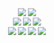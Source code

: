 <div align="center">
  <img src="https://github-readme-stats-eight-weld-87.vercel.app/api?username=zbee&count_private=true&show_icons=true&line_height=24&hide_border=true&bg_color=24273a&text_color=cad3f5&icon_color=c6a0f6&title_color=b7bdf8" />
  <img src="https://github-readme-stats-eight-weld-87.vercel.app/api/top-langs/?username=zbee&layout=compact&langs_count=8&hide_border=true&card_width=275&hide=hack,procfile,cmake&size_weight=0.6&count_weight=0.4&bg_color=24273a&text_color=cad3f5&icon_color=c6a0f6&title_color=b7bdf8" />
</div>

<div align="center">
  <img src="https://img.shields.io/badge/ide-IntelliJ-informational?style=for-the-badge&logo=intellij-idea&logoColor=c6a0f6&color=b7bdf8&labelColor=24273a&cacheSeconds=604800" />
  <img src="https://img.shields.io/badge/cloud-Heroku-informational?style=for-the-badge&logo=heroku&logoColor=c6a0f6&color=b7bdf8&labelColor=24273a&cacheSeconds=604800" />
  <img src="https://img.shields.io/badge/cloud-AWS-informational?style=for-the-badge&logo=amazonecs&logoColor=c6a0f6&color=b7bdf8&labelColor=24273a&cacheSeconds=604800" />
</div>

<div align="center">
  <img src="https://img.shields.io/badge/lang-c%23-informational?style=for-the-badge&logo=.net&logoColor=c6a0f6&color=b7bdf8&labelColor=24273a&cacheSeconds=604800" />
  <img src="https://img.shields.io/badge/lang-python-informational?style=for-the-badge&logo=python&logoColor=c6a0f6&color=b7bdf8&labelColor=24273a&cacheSeconds=604800" />
  <img src="https://img.shields.io/badge/lang-c%2B%2B-informational?style=for-the-badge&logo=cplusplus&logoColor=c6a0f6&color=b7bdf8&labelColor=24273a&cacheSeconds=604800" />
  <img src="https://img.shields.io/badge/lang-php-informational?style=for-the-badge&logo=php&logoColor=c6a0f6&color=b7bdf8&labelColor=24273a&cacheSeconds=604800" />
</div>
